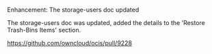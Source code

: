 Enhancement: The storage-users doc updated

The storage-users doc was updated, added the details to the 'Restore Trash-Bins Items' section.

https://github.com/owncloud/ocis/pull/9228
